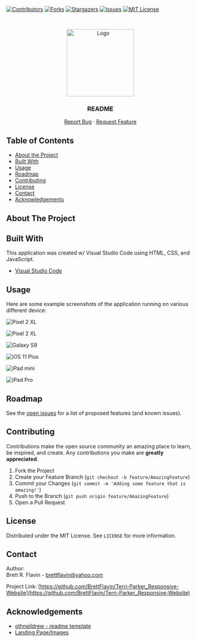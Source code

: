 <!--
*** Markdown "reference style" links used for readability.
*** Reference links are enclosed in brackets [ ] instead of parentheses ( )
*** https://www.markdownguide.org/basic-syntax/#reference-style-links
-->

<!-- PROJECT SHIELDS -->

[![Contributors][contributors-shield]][contributors-url]
[![Forks][forks-shield]][forks-url]
[![Stargazers][stars-shield]][stars-url]
[![Issues][issues-shield]][issues-url]
[![MIT License][license-shield]][license-url]

<!-- PROJECT LOGO -->
<br />
<p align="center">
  <a href="https://github.com/BrettFlavin/Terri-Parker_Responsive-Website">
    <img src="#" alt="Logo" width="180" height="180">
  </a>

  <h3 align="center">README</h3>

  <p align="center">    
    <a href="https://github.com/BrettFlavin/Terri-Parker_Responsive-Website/issues">Report Bug</a>
    ·
    <a href="https://github.com/BrettFlavin/Terri-Parker_Responsive-Website/issues">Request Feature</a>
  </p>
</p>

<!-- TABLE OF CONTENTS -->

## Table of Contents

- [About the Project](#about-the-project)
- [Built With](#built-with)
- [Usage](#usage)
- [Roadmap](#roadmap)
- [Contributing](#contributing)
- [License](#license)
- [Contact](#contact)
- [Acknowledgements](#acknowledgements)

<!-- ABOUT THE PROJECT -->

## About The Project

<!-- BUILT WITH -->

## Built With

This application was created w/ Visual Studio Code using HTML, CSS, and JavaScript.

- [Visual Studio Code](https://code.visualstudio.com/)

<!-- USAGE EXAMPLES -->

## Usage

Here are some example screenshots of the application running on various different device:

![Pixel 2 XL](screenshots/Pixel2XL_screenshot1.png)

![Pixel 2 XL](screenshots/Pixel2XL_screenshot2.png)

![Galaxy S9](screenshots/GalaxyS9_screenshot.png)

![iOS 11 Plus](screenshots/iOS11Plus_screenshot.png)

![iPad mini](screenshots/iPadMini_screenshot.png)

![iPad Pro](screenshots/iPadPro_screenshot.png)

<!-- ROADMAP -->

## Roadmap

See the [open issues](https://github.com/BrettFlavin/Terri-Parker_Responsive-Website/issues) for a list of proposed features (and known issues).

<!-- CONTRIBUTING -->

## Contributing

Contributions make the open source community an amazing place to learn, be inspired, and create. Any contributions you make are **greatly appreciated**.

1. Fork the Project
2. Create your Feature Branch (`git checkout -b feature/AmazingFeature`)
3. Commit your Changes (`git commit -m 'Adding some feature that is amazing!'`)
4. Push to the Branch (`git push origin feature/AmazingFeature`)
5. Open a Pull Request

<!-- LICENSE -->

## License

Distributed under the MIT License. See `LICENSE` for more information.

<!-- CONTACT -->

## Contact

Author:
<br />
Brett R. Flavin - brettflavin@yahoo.com

Project Link: [https://github.com/BrettFlavin/Terri-Parker_Responsive-Website](https://github.com/BrettFlavin/Terri-Parker_Responsive-Website)

<!-- ACKNOWLEDGEMENTS -->

## Acknowledgements

- [othneildrew - readme template](https://github.com/othneildrew/Best-README-Template)
- [Landing Page/Images](https://www.pexels.com/)

<!-- MARKDOWN LINKS & IMAGES -->
<!-- https://www.markdownguide.org/basic-syntax/#reference-style-links -->

[contributors-shield]: https://img.shields.io/github/contributors/BrettFlavin/Terri-Parker_Responsive-Website?style=plastic
[contributors-url]: https://github.com/BrettFlavin/Terri-Parker_Responsive-Website/graphs/contributors
[forks-shield]: https://img.shields.io/github/forks/BrettFlavin/Terri-Parker_Responsive-Website?style=plastic
[forks-url]: https://github.com/BrettFlavin/Terri-Parker_Responsive-Website/network/members
[stars-shield]: https://img.shields.io/github/stars/BrettFlavin/Terri-Parker_Responsive-Website?style=plastic
[stars-url]: https://github.com/BrettFlavin/Terri-Parker_Responsive-Website/stargazers
[issues-shield]: https://img.shields.io/github/issues/BrettFlavin/Terri-Parker_Responsive-Website?style=plastic
[issues-url]: https://github.com/BrettFlavin/Terri-Parker_Responsive-Website/issues
[license-shield]: https://img.shields.io/github/license/BrettFlavin/Terri-Parker_Responsive-Website.svg?style=plastic
[license-url]: https://github.com/BrettFlavin/Terri-Parker_Responsive-Website/LICENSE.txt
